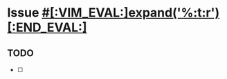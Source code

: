 # Issue [#[:VIM_EVAL:]expand('%:t:r')[:END_EVAL:]](https://sailthru.atlassian.net/browse/[:VIM_EVAL:]expand('%:t:r')[:END_EVAL:])

## TODO

 - [ ]
